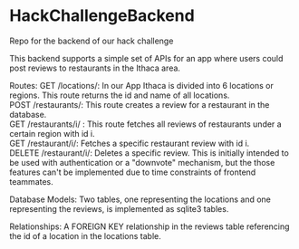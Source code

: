 # HackChallengeBackend
Repo for the backend of our hack challenge

This backend supports a simple set of APIs for an app where users could post reviews to restaurants in the Ithaca area. 

Routes:
GET /locations/: In our App Ithaca is divided into 6 locations or regions. This route returns the id and name of all locations.\
POST /restaurants/: This route creates a review for a restaurant in the database. \
GET /restaurants/i/ : This route fetches all reviews of restaurants under a certain region with id i.\
GET /restaurant/i/: Fetches a specific restaurant review with id i.\
DELETE /restaurant/i/: Deletes a specific review. This is initially intended to be used with authentication or a "downvote" mechanism, but the those features can't be implemented due to time constraints of frontend teammates. 

Database Models:
Two tables, one representing the locations and one representing the reviews, is implemented as sqlite3 tables. 

Relationships:
A FOREIGN KEY relationship in the reviews table referencing the id of a location in the locations table. 
